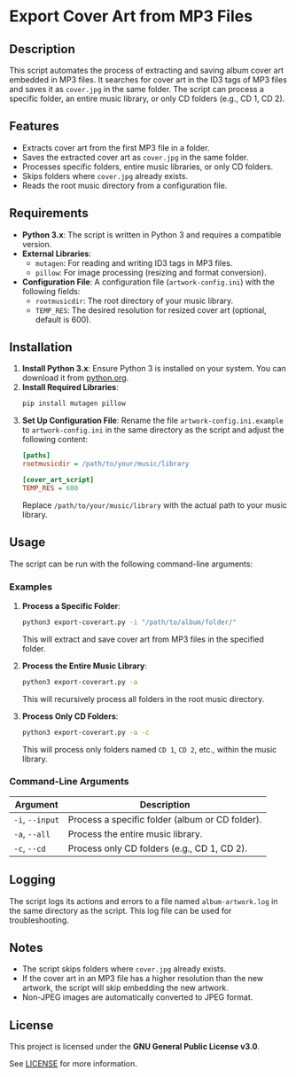 # Export Cover Art from MP3 Files

## Description
This script automates the process of extracting and saving album cover art embedded in MP3 files. It searches for cover art in the ID3 tags of MP3 files and saves it as `cover.jpg` in the same folder. The script can process a specific folder, an entire music library, or only CD folders (e.g., CD 1, CD 2).

## Features
- Extracts cover art from the first MP3 file in a folder.
- Saves the extracted cover art as `cover.jpg` in the same folder.
- Processes specific folders, entire music libraries, or only CD folders.
- Skips folders where `cover.jpg` already exists.
- Reads the root music directory from a configuration file.

## Requirements
- **Python 3.x**: The script is written in Python 3 and requires a compatible version.
- **External Libraries**:
  - `mutagen`: For reading and writing ID3 tags in MP3 files.
  - `pillow`: For image processing (resizing and format conversion).
- **Configuration File**: A configuration file (`artwork-config.ini`) with the following fields:
  - `rootmusicdir`: The root directory of your music library.
  - `TEMP_RES`: The desired resolution for resized cover art (optional, default is 600).

## Installation
1. **Install Python 3.x**: Ensure Python 3 is installed on your system. You can download it from [python.org](https://www.python.org/).
2. **Install Required Libraries**:
   ```bash
   pip install mutagen pillow
   ```
3. **Set Up Configuration File**:
   Rename the file `artwork-config.ini.example` to `artwork-config.ini` in the same directory as the script and adjust the following content:
   ```ini
   [paths]
   rootmusicdir = /path/to/your/music/library

   [cover_art_script]
   TEMP_RES = 600
   ```
   Replace `/path/to/your/music/library` with the actual path to your music library.

## Usage
The script can be run with the following command-line arguments:

### Examples
1. **Process a Specific Folder**:
   ```bash
   python3 export-coverart.py -i "/path/to/album/folder/"
   ```
   This will extract and save cover art from MP3 files in the specified folder.

2. **Process the Entire Music Library**:
   ```bash
   python3 export-coverart.py -a
   ```
   This will recursively process all folders in the root music directory.

3. **Process Only CD Folders**:
   ```bash
   python3 export-coverart.py -a -c
   ```
   This will process only folders named `CD 1`, `CD 2`, etc., within the music library.

### Command-Line Arguments
| Argument | Description |
|----------|-------------|
| `-i`, `--input` | Process a specific folder (album or CD folder). |
| `-a`, `--all`   | Process the entire music library. |
| `-c`, `--cd`    | Process only CD folders (e.g., CD 1, CD 2). |

## Logging
The script logs its actions and errors to a file named `album-artwork.log` in the same directory as the script. This log file can be used for troubleshooting.

## Notes
- The script skips folders where `cover.jpg` already exists.
- If the cover art in an MP3 file has a higher resolution than the new artwork, the script will skip embedding the new artwork.
- Non-JPEG images are automatically converted to JPEG format.

## License

This project is licensed under the **GNU General Public License v3.0**.

See [LICENSE](../../LICENSE) for more information.
